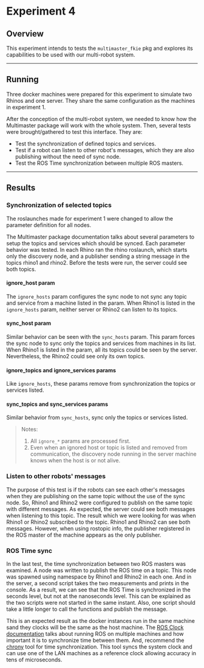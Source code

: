 # Experiment 4

## Overview

This experiment intends to tests the `multimaster_fkie` pkg and explores its capabilities to be used with our multi-robot system.

---

## Running

Three docker machines were prepared for this experiment to simulate two Rhinos and one server.
They share the same configuration as the machines in experiment 1.

After the conception of the multi-robot system, we needed to know how the Multimaster package will work with the whole system.
Then, several tests were brought/gathered to test this interface.
They are:

- Test the synchronization of defined topics and services.
- Test if a robot can listen to other robot's messages, which they are also publishing without the need of sync node.
- Test the ROS Time synchronization between multiple ROS masters.

---

## Results

### Synchronization of selected topics

The roslaunches made for experiment 1 were changed to allow the parameter definition for all nodes.

The Multimaster package documentation talks about several parameters to setup the topics and services which should be synced.
Each parameter behavior was tested.
In each Rhino ran the rhino roslaunch, which starts only the discovery node, and a publisher sending a string message in the topics rhino1 and rhino2.
Before the tests were run, the server could see both topics.

#### ignore_host param

The `ignore_hosts` param configures the sync node to not sync any topic and service from a machine listed in the param.
When Rhino1 is listed in the `ignore_hosts` param, neither server or Rhino2 can listen to its topics.

#### sync_host param

Similar behavior can be seen with the `sync_hosts` param.
This param forces the sync node to sync only the topics and services from machines in its list.
When Rhino1 is listed in the param, all its topics could be seen by the server.
Nevertheless, the Rhino2 could see only its own topics.

#### ignore_topics and ignore_services params

Like `ignore_hosts`, these params remove from synchronization the topics or services listed.

#### sync_topics and sync_services params

Similar behavior from `sync_hosts`, sync only the topics or services listed.

> Notes:
>
> 1.   All `ignore_*` params are processed first.
> 2.   Even when an ignored host or topic is listed and removed from communication, the discovery node running in the server machine knows when the host is or not alive.


### Listen to other robots' messages

The purpose of this test is if the robots can see each other's messages when they are publishing on the same topic without the use of the sync node.
So, Rhino1 and Rhino2 were configured to publish on the same topic with different messages.
As expected, the server could see both messages when listening to this topic.
The result which we were looking for was when Rhino1 or Rhino2 subscribed to the topic. Rhino1 and Rhino2 can see both messages. 
However, when using rostopic info, the publisher registered in the ROS master of the machine appears as the only publisher.


### ROS Time sync

In the last test, the time synchronization between two ROS masters was examined.
A node was written to publish the ROS time on a topic.
This node was spawned using namespace by Rhino1 and Rhino2 in each one.
And in the server, a second script takes the two measurements and prints in the console.
As a result, we can see that the ROS Time is synchronized in the seconds level, but not at the nanoseconds level.
This can be explained as the two scripts were not started in the same instant. Also, one script should take a little longer to call the functions and publish the message.

This is an expected result as the docker instances run in the same machine sand they clocks will be the same as the host machine.
The [ROS Clock documentation](http://wiki.ros.org/Clock) talks about running ROS on multiple machines and how important it is to synchronize time between them.
And, recommend the [chrony](http://chrony.tuxfamily.org/) tool for time synchronization.
This tool syncs the system clock and can use one of the LAN machines as a reference clock allowing accuracy in tens of microseconds.
